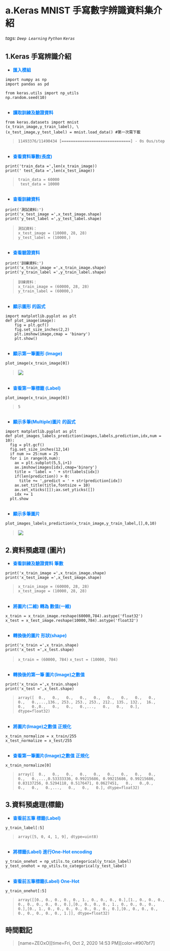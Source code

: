 # a.Keras MNIST 手寫數字辨識資料集介紹

###### tags: `Deep Learning` `Python` `Keras` 

## 1.Keras 手寫辨識介紹

* <font color="#0080FF">**匯入模組**</font>

```python=+
import numpy as np
import pandas as pd

from keras.utils import np_utils
np.random.seed(10)
```
##
* <font color="#0080FF">**讀取訓練及驗證資料**</font>

```python=+
from keras.datasets import mnist
(x_train_image,y_train_label), \
(x_test_image,y_test_label) = mnist.load_data() #第一次需下載
```

> ```11493376/11490434 [==============================] - 0s 0us/step```
##
* <font color="#0080FF">**查看資料筆數(長度)**</font>

```python=+
print('train_data =',len(x_train_image))
print(' test_data =',len(x_test_image))
```

> ```train_data = 60000```</br>
> ``` test_data = 10000```</br>
##
* <font color="#0080FF">**查看訓練資料**</font>

```python=+
print('測試資料:')
print('x_test_image =',x_test_image.shape)
print('y_test_label =',y_test_label.shape)
```

> ```測試資料：```</br>
> ```x_test_image = (10000, 28, 28)```</br>
> ```y_test_label = (10000,)```
##
* <font color="#0080FF">**查看驗證資料**</font>

```python=+
print('訓練資料:')
print('x_train_image =',x_train_image.shape)
print('y_train_label =',y_train_label.shape)
```

> ```訓練資料：```</br>
> ```x_train_image = (60000, 28, 28)```</br>
> ```y_train_label = (60000,)```
##
* <font color="#0080FF">**顯示圖形 的函式**</font>

```python=+
import matplotlib.pyplot as plt
def plot_image(image):
    fig = plt.gcf()
    fig.set_size_inches(2,2)
    plt.imshow(image,cmap = 'binary')
    plt.show()
```
##
* <font color="#0080FF">**顯示第一筆圖形 (Image)**</font>

```python=+
plot_image(x_train_image[0])
```

> ![](https://i.imgur.com/6p5Nbsb.png)
##
* <font color="#0080FF">**查看第一筆標籤 (Label)**</font>

```python=+
plot_image(x_train_image[0])
```

> ```5```
##
* <font color="#0080FF">**顯示多筆(Multiple)圖片 的函式**</font>

```python=+
import matplotlib.pyplot as plt
def plot_images_labels_prediction(images,labels,prediction,idx,num = 10):
  fig = plt.gcf()
  fig.set_size_inches(12,14)
  if num >= 25:num = 25
  for i in range(0,num):
    ax = plt.subplot(5,5,i+1)
    ax.imshow(images[idx],cmap='binary')
    title = 'label = ' + str(labels[idx])
    if(len(prediction)) > 0:
      title += ',predict = ' + str(prediction[idx])
    ax.set_title(title,fontsize = 10)
    ax.set_xticks([]);ax.set_yticks([])
    idx += 1
  plt.show
```
##
* <font color="#0080FF">**顯示多筆圖片**</font>

```python=+
plot_images_labels_prediction(x_train_image,y_train_label,[],0,10)
```

> ![](https://i.imgur.com/UGJ392u.png)

## 2.資料預處理 (圖片)

* <font color="#0080FF">**查看訓練及驗證資料 筆數**</font>

```python=+
print('x_train_image =',x_train_image.shape)
print('x_test_image =',x_test_image.shape)
```

> ```x_train_image = (60000, 28, 28)```</br>
> ```x_test_image = (10000, 28, 28)```
##
* <font color="#0080FF">**將圖片(二維) 轉為 數值(一維)**</font>

```python=+
x_train = x_train_image.reshape(60000,784).astype('float32')
x_test = x_test_image.reshape(10000,784).astype('float32')
```
##
* <font color="#0080FF">**轉換後的圖片 形狀(shape)**</font>
```python=+
print('x_train =',x_train.shape)
print('x_test =',x_test.shape)
```

> ```x_train = (60000, 784)```
> ```x_test = (10000, 784)```
##
* <font color="#0080FF">**轉換後的第一筆 圖片(Image)之數值**</font>
```python=+
print('x_train =',x_train.shape)
print('x_test =',x_test.shape)
```

> ```array([  0.,   0.,   0.,   0.,   0.,   0.,   0.,   0.,   0.,   0.,   0.,...,136., 253., 253., 253., 212., 135., 132.,  16.,   0.,   0.,0.,   0.,   0.,   0.,...,   0.,   0.,   0.], dtype=float32)```
##
* <font color="#0080FF">**將圖片(Image)之數值 正規化**</font>
```python=+
x_train_normalize = x_train/255
x_test_normalize = x_test/255
```
##
* <font color="#0080FF">**查看第一筆圖片(Image)之數值 正規化**</font>
```python=+
x_train_normalize[0]
```
> ```array([  0.,   0.,   0.,   0.,   0.,   0.,   0.,   0.,   0.,   0.,   0.,...,0.53333336, 0.99215686, 0.99215686, 0.99215686, 0.83137256, 0.5294118, 0.5176471, 0.0627451,   0.,   0.,0.,   0.,   0.,   0.,...,   0.,   0.,   0.], dtype=float32)```

## 3.資料預處理(標籤)

* <font color="#0080FF">**查看前五筆 標籤(Label)**</font>

```python=+
y_train_label[:5]
```

> ```array([5, 0, 4, 1, 9], dtype=uint8)```

##
* <font color="#0080FF">**將標籤(Label) 進行One-Hot encoding**</font>

```python=+
y_train_onehot = np_utils.to_categorical(y_train_label)
y_test_onehot = np_utils.to_categorical(y_test_label)
```
##
* <font color="#0080FF">**查看前五筆標籤(Label) One-Hot**</font>

```python=+
y_train_onehot[:5]
```

> ```array([[0., 0., 0., 0., 0., 1., 0., 0., 0., 0.],[1., 0., 0., 0., 0., 0., 0., 0., 0., 0.],[0., 0., 0., 0., 1., 0., 0., 0., 0., 0.],[0., 1., 0., 0., 0., 0., 0., 0., 0., 0.],[0., 0., 0., 0., 0., 0., 0., 0., 0., 1.]], dtype=float32)```

## 時間戳記

> [name=ZEOxO][time=Fri, Oct 2, 2020 14:53 PM][color=#907bf7]